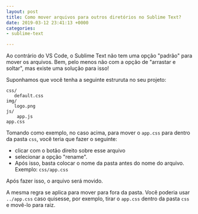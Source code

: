 ```yaml
---
layout: post
title: Como mover arquivos para outros diretórios no Sublime Text?
date: 2019-03-12 23:41:13 +0000
categories:
- sublime-text

---
```

Ao contrário do VS Code, o Sublime Text não tem uma opção "padrão" para mover os arquivos. Bem, pelo menos não com a opção de "arrastar e soltar", mas existe uma solução para isso!

Suponhamos que você tenha a seguinte estruruta no seu projeto:

```
css/
   default.css
img/
   logo.png
js/
	app.js
app.css
```

Tomando como exemplo, no caso acima, para mover o `app.css` para dentro da pasta `css`, você teria que fazer o seguinte:

- clicar com o botão direito sobre esse arquivo 
- selecionar a opção "rename". 
- Após isso, basta colocar o nome da pasta antes do nome do arquivo. Exemplo: `css/app.css`

Após fazer isso, o arquivo será movido. 

A mesma regra se aplica para mover para fora da pasta. Você poderia usar `../app.css` caso quisesse, por exemplo, tirar o `app.css` dentro da pasta `css` e movê-lo para raiz.

